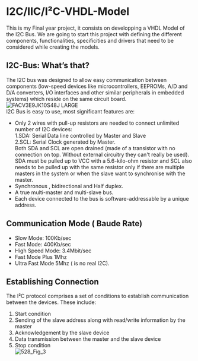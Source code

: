 # I2C/IIC/I²C-VHDL-Model
This is my Final year project, it consists on developping a VHDL Model of the I2C Bus.
We are going to start this project with defining the different components, functionalities, specificities and drivers that need to be considered while creating the models.
## I2C-Bus: What’s that?
The I2C bus was designed to allow easy communication between components (low-speed devices like microcontrollers, EEPROMs, A/D and D/A converters, I/O interfaces and other similar peripherals in embedded systems) which reside on the same circuit board.  
![FACV3E9JK10S48J LARGE](https://user-images.githubusercontent.com/35849581/69913430-6ac55080-1440-11ea-91ee-bdce19c7cfd2.jpg)  
I2C Bus is easy to use, most significant features are:  
 * Only 2 wires with pull-up resistors are needed to connect unlimited number of I2C devices:  
      1.SDA: Serial Data line controlled by Master and Slave  
      2.SCL: Serial Clock generated by Master.  
      Both SDA and SCL are open drained (made of a transistor with no connection on top. Without external circuitry they can't really be         used).
      SDA must be pulled up to VCC with a 5.6-kilo-ohm resistor and SCL also needs to be pulled up with the same resistor only if there         are multiple masters in the system or when the slave want to synchronise with the master.
 * Synchronous , bidirectional and Half duplex.
 * A true multi-master and multi-slave bus.  
 * Each device connected to the bus is software-addressable by a unique address.    
 ## Communication Mode ( Baude Rate)  
  * Slow Mode: 100Kb/sec  
  * Fast Mode: 400Kb/sec  
  * High Speed Mode: 3.4Mbit/sec  
  * Fast Mode Plus 1Mhz  
  * Ultra Fast Mode 5Mhz ( is no real I2C).  
 ## Establishing Connection
 The I²C protocol comprises a set of conditions to establish communication between the devices. These include:
 1. Start condition
 2. Sending of the slave address along with read/write information by the master
 3. Acknowledgement by the slave device
 4. Data transmission between the master and the slave device
 5. Stop condition  
![528_Fig_3](https://user-images.githubusercontent.com/35849581/70900258-1fdf3780-2001-11ea-92c5-db26d3b7b671.jpg)
